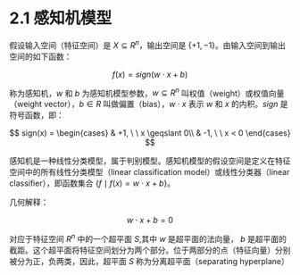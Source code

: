 # 2.1 感知机模型
假设输入空间（特征空间）是 $X \subseteq R^n$，输出空间是 $\{+1, -1\}$。由输入空间到输出空间的如下函数：

$$
f(x) = sign(w \cdot x + b)
$$

称为感知机，$w$ 和 $b$ 为感知机模型参数，$w \subseteq R^n$ 叫权值（weight）或权值向量（weight vector），$b \in R$ 叫做偏置（bias），$w \cdot x$ 表示 $w$ 和 $x$ 的内积。$sign$ 是符号函数，即：

$$
sign(x) = 
\begin{cases}
 & +1, \ \ x \geqslant 0\\ 
 & -1, \ \ x < 0 
\end{cases}
$$

感知机是一种线性分类模型，属于判别模型。感知机模型的假设空间是定义在特征空间中的所有线性分类模型（linear classification model）或线性分类器（linear classifier），即函数集合 $\{f \mid f(x) = w \cdot x + b \}$。

几何解释：

$$
w \cdot x + b =0
$$

对应于特征空间 $R^n$ 中的一个超平面 $S$,其中 $w$ 是超平面的法向量， $b$ 是超平面的截距。这个超平面将特征空间划分为两个部分。位于两部分的点（特征向量）分别被分为正，负两类，因此，超平面 $S$ 称为分离超平面（separating hyperplane）

